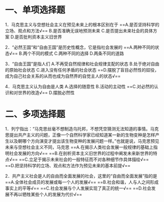 # 一、单项选择题
1．马克思主义与空想社会主义在预见未来上的根本区别在于
==A.是否坚持科学的立场、观点和方法√==
B.是否准确无误地预测未来
C.是否提出未来社会的具体方案
D.是否批判资本主义旧世界

2．“必然王国”和“自由王国”是历史性概念，它是指社会发展的
==A.两种不同的状态√==
B.两个不同的模式
C.两种不同的选择
D.两条不同的道路 

3．“自由王国”是指人们
A.不再受自然规律和社会规律支配的状态
B.处于绝对自由的原始社会状态
C.进入没有任何矛盾的社会状态
==D.摆脱了盲目必然性的奴役，成为自己社会关系的从而也成为自然界的自觉主人的状态√==

4．马克思主义认为自由是人类
A.选择的随意性
B.活动的主动性 
==C.对必然的认识和对世界的改造√==
D.摆脱必然性 
# 二、多项选择题
1．列宁指出：“马克思丝毫不想制造乌托邦，不想凭空猜测无法知道的事情。马克思提出共产主义的问题，正像一个自然科学家已经知道某一新的生物变种是怎样产生以及朝哪个方向演变才提出该生物变种的发展问题一样。”也就是说，马克思预见未来与空想社会主义不同，马克思
==A.在揭示人类社会发展一般规律的基础上指明社会发展的方向√==
==B.在剖析资本主义旧世界的过程中阐发未来新世界的特点√==
==C.立足于揭示未来社会的一般特征而不对各种细节作具体描绘√==
==D.把坚持科学的立场、观点和方法作为预见未来的基本前提√==

2．共产主义社会是人的自由而全面发展的社会，这里的“自由而全面发展”指的是
==A.全体社会成员的发展或每一个人的发展√==
==B.社会和谐，人与人之间形成事实上的平等√==
==C.社会发展与个人发展实现了真正的统一√==
==D.社会发展不再以牺牲某些个人的发展为代价√==